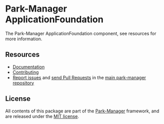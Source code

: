 Park-Manager ApplicationFoundation
==================================

The Park-Manager ApplicationFoundation component, see resources for more information.

Resources
---------

  * [Documentation](http://docs.park-manager.com/current/component/application-foundation/index.html)
  * [Contributing](http://docs.park-manager.com/current/contributing/index.html)
  * [Report issues](https://github.com/park-manager/park-manager/issues) and
    [send Pull Requests](https://github.com/park-manager/park-manager/pulls)
    in the [main park-manager repository](https://github.com/park-manager/park-manager)

License
-------

All contents of this package are part of the [Park-Manager](https://www.park-manager.com) framework,
and are released under the [MIT license](LICENSE).
